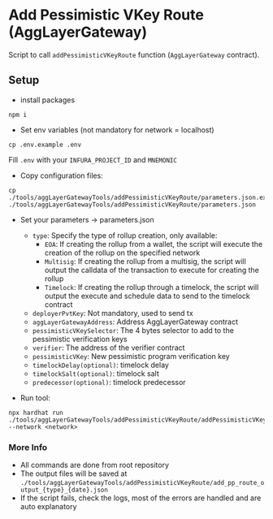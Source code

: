# Add Pessimistic VKey Route (AggLayerGateway)
Script to call `addPessimisticVKeyRoute` function (`AggLayerGateway` contract).

## Setup
- install packages
```
npm i
```

- Set env variables (not mandatory for network = localhost)
````
cp .env.example .env
````

Fill `.env` with your `INFURA_PROJECT_ID` and `MNEMONIC`

-   Copy configuration files:
```
cp ./tools/aggLayerGatewayTools/addPessimisticVKeyRoute/parameters.json.example ./tools/aggLayerGatewayTools/addPessimisticVKeyRoute/parameters.json
```

-  Set your parameters -> parameters.json
    - `type`: Specify the type of rollup creation, only available:
        - `EOA`: If creating the rollup from a wallet, the script will execute the creation of the rollup on the specified network
        - `Multisig`: If creating the rollup from a multisig, the script will output the calldata of the transaction to execute for creating the rollup
        - `Timelock`: If creating the rollup through a timelock, the script will output the execute and schedule data to send to the timelock contract
    - `deployerPvtKey`: Not mandatory, used to send tx
    - `aggLayerGatewayAddress`: Address AggLayerGateway contract
    - `pessimisticVKeySelector`: The 4 bytes selector to add to the pessimistic verification keys
    - `verifier`: The address of the verifier contract
    - `pessimisticVKey`: New pessimistic program verification key
    - `timelockDelay(optional)`: timelock delay
    - `timelockSalt(optional)`: timelock salt
    - `predecessor(optional)`: timelock predecessor

-  Run tool:
```
npx hardhat run ./tools/aggLayerGatewayTools/addPessimisticVKeyRoute/addPessimisticVKeyRoute.ts --network <network>
```

### More Info
- All commands are done from root repository
- The output files will be saved at `./tools/aggLayerGatewayTools/addPessimisticVKeyRoute/add_pp_route_output_{type}_{date}.json`
- If the script fails, check the logs, most of the errors are handled and are auto explanatory